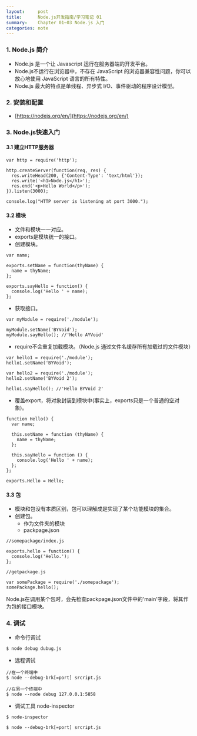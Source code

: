 ```yaml
---
layout:     post
title:      Node.js开发指南/学习笔记 01
summary:    Chapter 01~03 Node.js 入门
categories: note
---
```

### 1. Node.js 简介

- Node.js 是一个让 Javascript 运行在服务器端的开发平台。
- Node.js不运行在浏览器中，不存在 JavaScript 的浏览器兼容性问题，你可以放心地使用 JavaScript 语言的所有特性。
- Node.js 最大的特点是单线程、异步式 I/O、事件驱动的程序设计模型。

### 2. 安装和配置

- [https://nodejs.org/en/](https://nodejs.org/en/)

### 3. Node.js快速入门

#### 3.1 建立HTTP服务器

```
var http = require('http');

http.createServer(function(req, res) {
  res.writeHead(200, {'Content-Type': 'text/html'});
  res.write('<h1>Node.js</h1>');
  res.end('<p>Hello World</p>');
}).listen(3000);

console.log("HTTP server is listening at port 3000.");
```

#### 3.2 模块

- 文件和模块一一对应。
- exports是模块统一的接口。
- 创建模块。

```
var name;

exports.setName = function(thyName) {
  name = thyName;
};

exports.sayHello = function() {
  console.log('Hello ' + name);
};
```
- 获取接口。

```
var myModule = require('./module');

myModule.setName('BYVoid');
myModule.sayHello(); //'Hello AYVoid'
```
- require不会重复加载模块。（Node.js 通过文件名缓存所有加载过的文件模块）

```
var hello1 = require('./module');
hello1.setName('BYVoid');

var hello2 = require('./module');
hello2.setName('BYVoid 2');

hello1.sayHello(); //'Hello BYVoid 2'
```
- 覆盖export，将对象封装到模块中(事实上，exports只是一个普通的空对象)。

```
function Hello() {
  var name;
  
  this.setName = function (thyName) {
    name = thyName;
  };
  
  this.sayHello = function () {
    console.log('Hello ' + name);
  };
};

exports.Hello = Hello;
```

#### 3.3 包

- 模块和包没有本质区别，包可以理解成是实现了某个功能模块的集合。
- 创建包。
	- 作为文件夹的模块
	- packpage.json

```
//somepackage/index.js

exports.hello = function() {
  console.log('Hello.');
};

//getpackage.js

var somePackage = require('./somepackage');
somePackage.hello();
```
Node.js在调用某个包时，会先检查packpage.json文件中的'main'字段，将其作为包的接口模块。

### 4. 调试

- 命令行调试

```
$ node debug dubug.js
```
- 远程调试

```
//在一个终端中
$ node --debug-brk[=port] srcript.js

//在另一个终端中
$ node --node debug 127.0.0.1:5858
```
- 调试工具 node-inspector

```
$ node-inspector
```

```
$ node --debug-brk[=port] srcript.js
```


